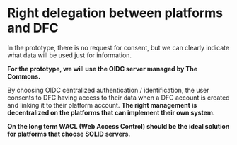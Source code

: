 # Right delegation between platforms and DFC

In the prototype, there is no request for consent, but we can clearly indicate what data will be used just for information.

**For the prototype, we will use the OIDC server managed by The Commons.**

By choosing OIDC centralized authentication / identification, the user consents to DFC having access to their data when a DFC account is created and linking it to their platform account. **The right management is decentralized on the platforms that can implement their own system.**

**On the long term WACL \(Web Access Control\) should be the ideal solution for platforms that choose SOLID servers.**
